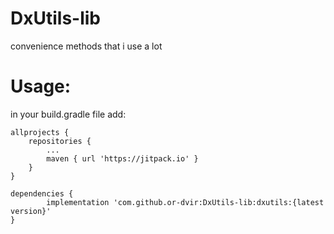 # DxUtils-lib
convenience methods that i use a lot

# Usage:
in your build.gradle file add:

	allprojects {
		repositories {
			...
			maven { url 'https://jitpack.io' }
		}
	}
  
  	dependencies {
	        implementation 'com.github.or-dvir:DxUtils-lib:dxutils:{latest version}'        
	}

